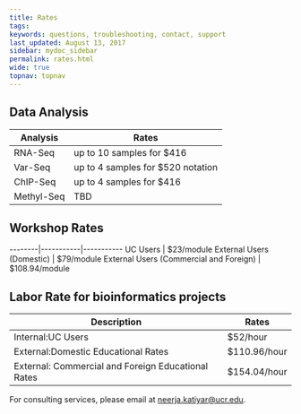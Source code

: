 ```yaml
---
title: Rates
tags:
keywords: questions, troubleshooting, contact, support
last_updated: August 13, 2017
sidebar: mydoc_sidebar
permalink: rates.html
wide: true
topnav: topnav
---
```


## Data Analysis

Analysis | Rates
-------- | -----
RNA-Seq| up to 10 samples for $416
Var-Seq| up to 4 samples for $520 notation
ChIP-Seq| up to 4 samples for $416
Methyl-Seq| TBD

## Workshop Rates

--------|-----------|-----------
UC Users | $23/module
External Users (Domestic) | $79/module
External Users (Commercial and Foreign) | $108.94/module

## Labor Rate for bioinformatics projects

Description | Rates
----------- | -----
Internal:UC Users | $52/hour
External:Domestic Educational Rates | $110.96/hour
External: Commercial and Foreign Educational Rates | $154.04/hour

For consulting services, please email at <a href="mailto:neerja.katiyar@ucr.edu">neerja.katiyar@ucr.edu</a>.

